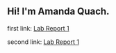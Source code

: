 ## Hi! I'm Amanda Quach.

first link:
[Lab Report 1](https://amquach00.github.io/cse15l-lab-reports/lab-report-1-week-2.html)


second link:
[Lab Report 1](lab-report-1-week-2.html)
